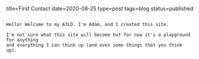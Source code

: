 title=First Contact
date=2020-08-25
type=post
tags=blog
status=published
~~~~~~

Hello! Welcome to my A3LD. I'm Adam, and I created this site.

I'm not sure what this site will become but for now it's a playground for anything
and everything I can think up (and even some things that you think up).

 